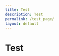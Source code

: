 ```yaml
---
title: Test
description: Test
permalink: /test_page/
layout: default
---
```

# Test

<script>
    window.goatcounter.visit_count({append: 'body'});
</script>
